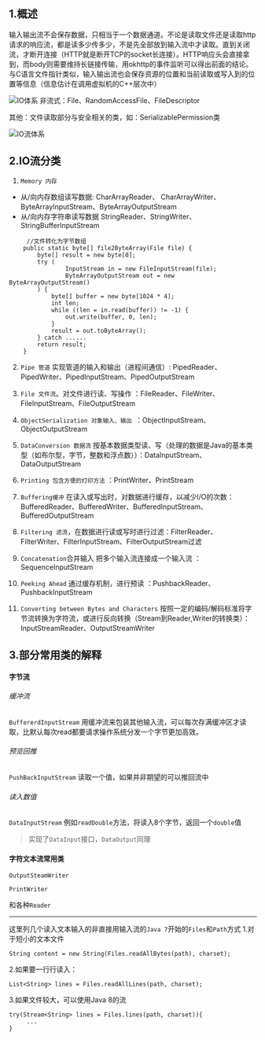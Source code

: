 ## 1.概述
输入输出流不会保存数据，只相当于一个数据通道。不论是读取文件还是读取http请求的响应流，都是读多少传多少，不是先全部放到输入流中才读取。直到关闭流，才断开连接（HTTP就是断开TCP的socket长连接）。HTTP响应头会直接拿到，而body则需要维持长链接传输，用okhttp的事件监听可以得出前面的结论。与C语言文件指针类似，输入输出流也会保存资源的位置和当前读取或写入到的位置等信息（信息估计在调用虚拟机的C++层次中）


![IO体系](https://upload-images.jianshu.io/upload_images/3468445-63f5122f674ee9ef.jpg?imageMogr2/auto-orient/strip%7CimageView2/2/w/1240)
非流式：File、RandomAccessFile、FileDescriptor

其他：文件读取部分与安全相关的类，如：SerializablePermission类


![IO流体系](https://upload-images.jianshu.io/upload_images/3468445-602757ffde848cba.png?imageMogr2/auto-orient/strip%7CimageView2/2/w/1240)

## 2.IO流分类
1. `Memory 内存`
* 从/向内存数组读写数据: CharArrayReader、 CharArrayWriter、ByteArrayInputStream、ByteArrayOutputStream
* 从/向内存字符串读写数据 StringReader、StringWriter、StringBufferInputStream
```
     //文件转化为字节数组
    public static byte[] file2ByteArray(File file) {
        byte[] result = new byte[0];
        try (
                InputStream in = new FileInputStream(file);
                ByteArrayOutputStream out = new ByteArrayOutputStream()
        ) {
            byte[] buffer = new byte[1024 * 4];
            int len;
            while ((len = in.read(buffer)) != -1) {
                out.write(buffer, 0, len);
            }
            result = out.toByteArray();
        } catch ......
        return result;
    }

```

2. `Pipe 管道`  实现管道的输入和输出（进程间通信）: PipedReader、PipedWriter、PipedInputStream、PipedOutputStream

3. `File 文件流`。对文件进行读、写操作 ：FileReader、FileWriter、FileInputStream、FileOutputStream

4. `ObjectSerialization 对象输入、输出 `：ObjectInputStream、ObjectOutputStream

5. `DataConversion 数据流` 按基本数据类型读、写（处理的数据是Java的基本类型（如布尔型，字节，整数和浮点数））：DataInputStream、DataOutputStream

6. `Printing 包含方便的打印方法` ：PrintWriter、PrintStream

7. `Buffering缓冲`  在读入或写出时，对数据进行缓存，以减少I/O的次数：BufferedReader、BufferedWriter、BufferedInputStream、BufferedOutputStream

8. `Filtering 滤流`，在数据进行读或写时进行过滤：FilterReader、FilterWriter、FilterInputStream、FilterOutputStream过滤

9. `Concatenation`合并输入 把多个输入流连接成一个输入流 ：SequenceInputStream 

10. `Peeking Ahead` 通过缓存机制，进行预读 ：PushbackReader、PushbackInputStream

11. `Converting between Bytes and Characters` 按照一定的编码/解码标准将字节流转换为字符流，或进行反向转换（Stream到Reader,Writer的转换类）：InputStreamReader、OutputStreamWriter

## 3.部分常用类的解释
#### 字节流
###### 缓冲流
`BuffererdInputStream` 用缓冲流来包装其他输入流，可以每次存满缓冲区才读取，比默认每次read都要请求操作系统分发一个字节更加高效。

###### 预览回推
`PushBackInputStream` 读取一个值，如果并非期望的可以推回流中

###### 读入数值
`DataInputStream` 例如`readDouble`方法，将读入8个字节，返回一个`double`值
> 实现了`DataInput`接口，`DataOutput`同理

#### 字符文本流常用类
`OutputSteamWriter`

`PrintWriter`

和各种`Reader`

------------------------------------------

这里列几个读入文本输入的非直接用输入流的`Java 7`开始的`Files`和`Path`方式
1.对于短小的文本文件
```
String content = new String(Files.readAllBytes(path), charset);
```
2.如果要一行行读入：
```
List<String> lines = Files.readAllLines(path, charset);
```
3.如果文件较大，可以使用Java 8的流
```
try(Stream<String> lines = Files.lines(path, charset)){
     ...
}
```